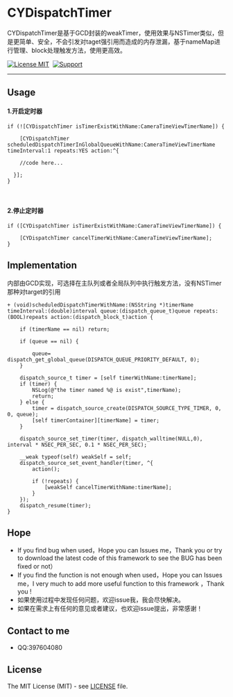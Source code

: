 # CYDispatchTimer

  CYDispatchTimer是基于GCD封装的weakTimer，使用效果与NSTimer类似，但是更简单、安全，不会引发对taget强引用而造成的内存泄漏，基于nameMap进行管理、block处理触发方法，使用更高效。
  
[![License MIT](https://img.shields.io/badge/license-MIT-green.svg?style=flat)](https://github.com/AAChartModel/AAChartKit/blob/master/AAChartKit/ChartsDemo/LICENSE)&nbsp;
[![Support](https://img.shields.io/badge/support-iOS%206%2B%20-blue.svg?style=flat)](https://www.apple.com/nl/ios/)&nbsp;

-----------------------------------------------------

## Usage


#### 1.开启定时器
```objc
if (![CYDispatchTimer isTimerExistWithName:CameraTimeViewTimerName]) {
 
    [CYDispatchTimer scheduledDispatchTimerInGlobalQueueWithName:CameraTimeViewTimerName timeInterval:1 repeats:YES action:^{
        
    //code here...
    
  }];
}
```
    
#### 2.停止定时器
  
```objc
if ([CYDispatchTimer isTimerExistWithName:CameraTimeViewTimerName]) {
  
    [CYDispatchTimer cancelTimerWithName:CameraTimeViewTimerName];
}
```

## Implementation

内部由GCD实现，可选择在主队列或者全局队列中执行触发方法，没有NSTimer那种对target的引用
```objc
+ (void)scheduledDispatchTimerWithName:(NSString *)timerName timeInterval:(double)interval queue:(dispatch_queue_t)queue repeats:(BOOL)repeats action:(dispatch_block_t)action {
    
    if (timerName == nil) return;
    
    if (queue == nil) {
        
        queue= dispatch_get_global_queue(DISPATCH_QUEUE_PRIORITY_DEFAULT, 0);
    }
    
    dispatch_source_t timer = [self timerWithName:timerName];
    if (timer) {
        NSLog(@"the timer named %@ is exist",timerName);
        return;
    } else {
        timer = dispatch_source_create(DISPATCH_SOURCE_TYPE_TIMER, 0, 0, queue);
        [self timerContainer][timerName] = timer;
    }
    
    dispatch_source_set_timer(timer, dispatch_walltime(NULL,0), interval * NSEC_PER_SEC, 0.1 * NSEC_PER_SEC);
    
    __weak typeof(self) weakSelf = self;
    dispatch_source_set_event_handler(timer, ^{
        action();
        
        if (!repeats) {
            [weakSelf cancelTimerWithName:timerName];
        }
    });
    dispatch_resume(timer);
}
```

## <a id="Hope"></a>Hope
* If you find bug when used，Hope you can Issues me，Thank you or try to download the latest code of this framework to see the BUG has been fixed or not）
* If you find the function is not enough when used，Hope you can Issues me，I very much to add more useful function to this framework ，Thank you !
* 如果使用过程中发现任何问题，欢迎issue我，我会尽快解决。
* 如果在需求上有任何的意见或者建议，也欢迎issue提出，非常感谢！
## Contact to me
* QQ:397604080  
 
## License

The MIT License (MIT) - see [LICENSE](LICENSE) file.
